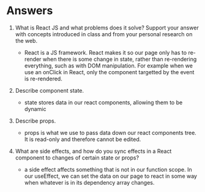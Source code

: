 # Answers

1. What is React JS and what problems does it solve? Support your answer with concepts introduced in class and from your personal research on the web.

    - React is a JS framework. React makes it so our page only has to re-render when there is some change in state, rather than re-rendering everything, such as with DOM manipulation. For example when we use an onClick in React, only the component targetted by the event is re-rendered.

2. Describe component state.

    - state stores data in our react components, allowing them to be dynamic

3. Describe props.

    - props is what we use to pass data down our react components tree. It is read-only and therefore cannot be edited.

4. What are side effects, and how do you sync effects in a React component to changes of certain state or props?

    - a side  effect affects something that is not in our function scope. In our useEffect, we can set the data on our page to react in some way when whatever is in its dependency array changes.
